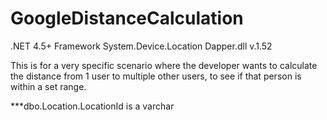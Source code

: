 # GoogleDistanceCalculation

.NET 4.5+ Framework 
System.Device.Location
Dapper.dll v.1.52

This is for a very specific scenario where the developer wants to calculate the distance from 1 user to multiple other users, to see if that person is within a set range. 

***dbo.Location.LocationId is a varchar 
